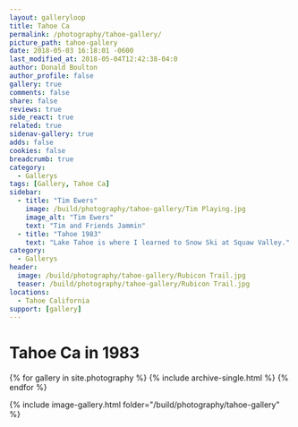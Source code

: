 ```yaml
---
layout: galleryloop
title: Tahoe Ca
permalink: /photography/tahoe-gallery/
picture_path: tahoe-gallery
date: 2018-05-03 16:18:01 -0600
last_modified_at: 2018-05-04T12:42:38-04:0
author: Donald Boulton
author_profile: false
gallery: true
comments: false
share: false
reviews: true
side_react: true
related: true
sidenav-gallery: true
adds: false
cookies: false
breadcrumb: true
category:
  - Gallerys
tags: [Gallery, Tahoe Ca] 
sidebar:
  - title: "Tim Ewers"
    image: /build/photography/tahoe-gallery/Tim Playing.jpg
    image_alt: "Tim Ewers"
    text: "Tim and Friends Jammin"
  - title: "Tahoe 1983"
    text: "Lake Tahoe is where I learned to Snow Ski at Squaw Valley."
category:
  - Gallerys
header:
  image: /build/photography/tahoe-gallery/Rubicon Trail.jpg
  teaser: /build/photography/tahoe-gallery/Rubicon Trail.jpg
locations:
  - Tahoe California
support: [gallery]
---
```


# Tahoe Ca in 1983

{% for gallery in site.photography %}
  {% include archive-single.html %}
{% endfor %}

{% include image-gallery.html folder="/build/photography/tahoe-gallery" %}
